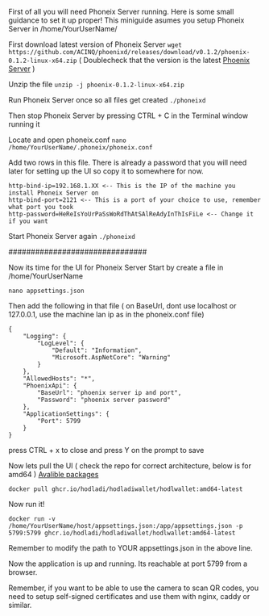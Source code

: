 First of all you will need Phoneix Server running.
Here is some small guidance to set it up proper!
This miniguide asumes you setup Phoneix Server in /home/YourUserName/

First download latest version of Phoneix Server
```wget https://github.com/ACINQ/phoenixd/releases/download/v0.1.2/phoenix-0.1.2-linux-x64.zip```
( Doublecheck that the version is the latest [Phoenix Server](https://phoenix.acinq.co/server) )

Unzip the file
```unzip -j phoenix-0.1.2-linux-x64.zip```

Run Phoneix Server once so all files get created
```./phoneixd```

Then stop Phoneix Server by pressing CTRL + C in the Terminal window running it

Locate and open phoneix.conf
```nano /home/YourUserName/.phoneix/phoneix.conf```

Add two rows in this file. There is already a password that you will need later for setting up the UI so copy it to somewhere for now.
```
http-bind-ip=192.168.1.XX <-- This is the IP of the machine you install Phoneix Server on
http-bind-port=2121 <-- This is a port of your choice to use, remember what port you took
http-password=HeReIsYoUrPaSsWoRdThAtSAlReAdyInThIsFiLe <-- Change it if you want
```

Start Phoneix Server again
```./phoneixd```

###############################

Now its time for the UI for Phoneix Server
Start by create a file in /home/YourUserName

```nano appsettings.json```

Then add the following in that file
( on BaseUrl, dont use localhost or 127.0.0.1, use the machine lan ip as in the phoneix.conf file)
```
{
    "Logging": {
        "LogLevel": {
            "Default": "Information",
            "Microsoft.AspNetCore": "Warning"
        }
    },
    "AllowedHosts": "*",
    "PhoenixApi": {
        "BaseUrl": "phoenix server ip and port",
        "Password": "phoenix server password"
    },
    "ApplicationSettings": {
        "Port": 5799
    }
}
```

press CTRL + x to close and press Y on the prompt to save

Now lets pull the UI ( check the repo for correct architecture, below is for amd64 )
[Avalible packages](https://github.com/Hodladi/HodladiWallet/pkgs/container/hodladiwallet%2Fhodlwallet)

```
docker pull ghcr.io/hodladi/hodladiwallet/hodlwallet:amd64-latest
```

Now run it!
```
docker run -v /home/YourUserName/host/appsettings.json:/app/appsettings.json -p 5799:5799 ghcr.io/hodladi/hodladiwallet/hodlwallet:amd64-latest
```
Remember to modify the path to YOUR appsettings.json in the above line.

Now the application is up and running. Its reachable at port 5799 from a browser.

Remember, if you want to be able to use the camera to scan QR codes, you need to setup self-signed certificates and use them with nginx, caddy or similar.
